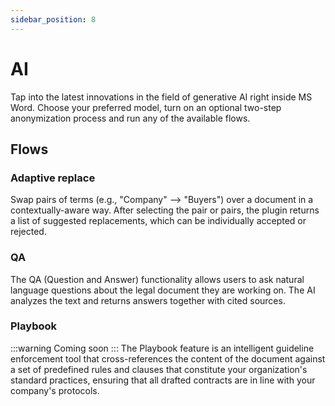```yaml
---
sidebar_position: 8
---
```


# AI

Tap into the latest innovations in the field of generative AI right inside MS Word.
Choose your preferred model, turn on an optional two-step anonymization process and run
any of the available flows.

## Flows

### Adaptive replace

Swap pairs of terms (e.g., "Company" –> "Buyers") over a document in a
contextually-aware way. After selecting the pair or pairs, the plugin returns a list of
suggested replacements, which can be individually accepted or rejected.

### QA

The QA (Question and Answer) functionality allows users to ask natural language
questions about the legal document they are working on. The AI analyzes the text and
returns answers together with cited sources.

### Playbook

:::warning Coming soon
:::
The Playbook feature is an intelligent guideline enforcement tool that cross-references
the content of the document against a set of predefined rules and clauses that
constitute your organization's standard practices, ensuring that all drafted contracts
are in line with your company's protocols.

